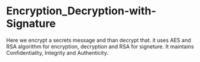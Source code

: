 # Encryption_Decryption-with-Signature
Here we encrypt a secrets message and than decrypt that.
it uses AES and RSA algorithm for encryption, decryption and RSA for signeture. 
It maintains Confidentiality, Integrity and Authenticity.
